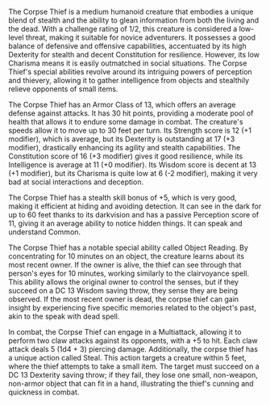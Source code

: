The Corpse Thief is a medium humanoid creature that embodies a unique blend of stealth and the ability to glean information from both the living and the dead. With a challenge rating of 1/2, this creature is considered a low-level threat, making it suitable for novice adventurers. It possesses a good balance of defensive and offensive capabilities, accentuated by its high Dexterity for stealth and decent Constitution for resilience. However, its low Charisma means it is easily outmatched in social situations. The Corpse Thief's special abilities revolve around its intriguing powers of perception and thievery, allowing it to gather intelligence from objects and stealthily relieve opponents of small items.

The Corpse Thief has an Armor Class of 13, which offers an average defense against attacks. It has 30 hit points, providing a moderate pool of health that allows it to endure some damage in combat. The creature's speeds allow it to move up to 30 feet per turn. Its Strength score is 12 (+1 modifier), which is average, but its Dexterity is outstanding at 17 (+3 modifier), drastically enhancing its agility and stealth capabilities. The Constitution score of 16 (+3 modifier) gives it good resilience, while its Intelligence is average at 11 (+0 modifier). Its Wisdom score is decent at 13 (+1 modifier), but its Charisma is quite low at 6 (-2 modifier), making it very bad at social interactions and deception.

The Corpse Thief has a stealth skill bonus of +5, which is very good, making it efficient at hiding and avoiding detection. It can see in the dark for up to 60 feet thanks to its darkvision and has a passive Perception score of 11, giving it an average ability to notice hidden things. It can speak and understand Common.

The Corpse Thief has a notable special ability called Object Reading. By concentrating for 10 minutes on an object, the creature learns about its most recent owner. If the owner is alive, the thief can see through that person's eyes for 10 minutes, working similarly to the clairvoyance spell. This ability allows the original owner to control the senses, but if they succeed on a DC 13 Wisdom saving throw, they sense they are being observed. If the most recent owner is dead, the corpse thief can gain insight by experiencing five specific memories related to the object's past, akin to the speak with dead spell.

In combat, the Corpse Thief can engage in a Multiattack, allowing it to perform two claw attacks against its opponents, with a +5 to hit. Each claw attack deals 5 (1d4 + 3) piercing damage. Additionally, the corpse thief has a unique action called Steal. This action targets a creature within 5 feet, where the thief attempts to take a small item. The target must succeed on a DC 13 Dexterity saving throw; if they fail, they lose one small, non-weapon, non-armor object that can fit in a hand, illustrating the thief's cunning and quickness in combat.